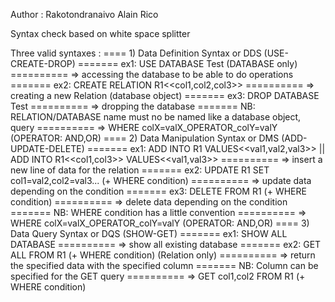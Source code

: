 Author : Rakotondranaivo Alain Rico

Syntax check based on white space splitter

Three valid syntaxes :
==== 1) Data Definition Syntax or DDS (USE-CREATE-DROP)
======= ex1: USE DATABASE Test (DATABASE only)
========== => accessing the database to be able to do operations
======= ex2: CREATE RELATION R1<<col1,col2,col3>>
========== => creating a new Relation (database object)
======= ex3: DROP DATABASE Test
========== => dropping the database
======= NB: RELATION/DATABASE name must no be named like a database object, query
========== => WHERE colX=valX_OPERATOR_colY=valY (OPERATOR: AND,OR)
==== 2) Data Manipulation Syntax or DMS (ADD-UPDATE-DELETE)
======= ex1: ADD INTO R1 VALUES<<val1,val2,val3>> || ADD INTO R1<<col1,col3>> VALUES<<val1,val3>>
========== => insert a new line of data for the relation
======= ex2: UPDATE R1 SET col1=val2,col2=val3... (+ WHERE condition)
========== => update data depending on the condition
======= ex3: DELETE FROM R1 (+ WHERE condition)
========== => delete data depending on the condition
======= NB: WHERE condition has a little convention
========== => WHERE colX=valX_OPERATOR_colY=valY (OPERATOR: AND,OR)
==== 3) Data Query Syntax or DQS (SHOW-GET)
======= ex1: SHOW ALL DATABASE
========== => show all existing database
======= ex2: GET ALL FROM R1 (+ WHERE condition) (Relation only)
========== => return the specified data with the specified column
======= NB: Column can be specified for the GET query
========== => GET col1,col2 FROM R1 (+ WHERE condition)
